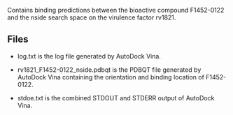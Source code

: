 Contains binding predictions between the bioactive compound F1452-0122 and the nside search space on the virulence factor rv1821.

## Files

- log.txt is the log file generated by AutoDock Vina.

- rv1821_F1452-0122_nside.pdbqt is the PDBQT file generated by AutoDock Vina containing the orientation and binding location of F1452-0122.

- stdoe.txt is the combined STDOUT and STDERR output of AutoDock Vina.

